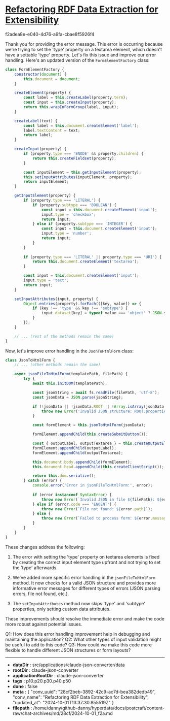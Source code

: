 # [Refactoring RDF Data Extraction for Extensibility](https://claude.ai/chat/28cf2beb-3892-42c9-ac7d-bea382dedb49)

f2adea8e-e040-4d76-a9fa-cbae8f5926f4

 Thank you for providing the error message. This error is occurring because we're trying to set the 'type' property on a textarea element, which doesn't have a settable 'type' property. Let's fix this issue and improve our error handling. Here's an updated version of the `FormElementFactory` class:

```javascript
class FormElementFactory {
    constructor(document) {
        this.document = document;
    }

    createElement(property) {
        const label = this.createLabel(property.term);
        const input = this.createInput(property);
        return this.wrapInFormGroup(label, input);
    }

    createLabel(text) {
        const label = this.document.createElement('label');
        label.textContent = text;
        return label;
    }

    createInput(property) {
        if (property.type === 'BNODE' && property.children) {
            return this.createFieldset(property);
        }

        const inputElement = this.getInputElement(property);
        this.setInputAttributes(inputElement, property);
        return inputElement;
    }

    getInputElement(property) {
        if (property.type === 'LITERAL') {
            if (property.subtype === 'BOOLEAN') {
                const input = this.document.createElement('input');
                input.type = 'checkbox';
                return input;
            } else if (property.subtype === 'INTEGER') {
                const input = this.document.createElement('input');
                input.type = 'number';
                return input;
            }
        }
        
        if (property.type === 'LITERAL' || property.type === 'URI') {
            return this.document.createElement('textarea');
        }

        const input = this.document.createElement('input');
        input.type = 'text';
        return input;
    }

    setInputAttributes(input, property) {
        Object.entries(property).forEach(([key, value]) => {
            if (key !== 'type' && key !== 'subtype') {
                input.dataset[key] = typeof value === 'object' ? JSON.stringify(value) : value;
            }
        });
    }

    // ... (rest of the methods remain the same)
}
```

Now, let's improve error handling in the `JsonToHtmlForm` class:

```javascript
class JsonToHtmlForm {
    // ... (other methods remain the same)

    async jsonFileToHtmlForm(templatePath, filePath) {
        try {
            await this.initDOM(templatePath);

            const jsonString = await fs.readFile(filePath, 'utf-8');
            const jsonData = JSON.parse(jsonString);

            if (!jsonData || !jsonData.ROOT || !Array.isArray(jsonData.ROOT.properties)) {
                throw new Error('Invalid JSON structure: ROOT.properties array is missing');
            }

            const formElement = this.jsonToHtmlForm(jsonData);

            formElement.appendChild(this.createSubmitButton());

            const { outputLabel, outputTextarea } = this.createOutputElements();
            formElement.appendChild(outputLabel);
            formElement.appendChild(outputTextarea);

            this.document.body.appendChild(formElement);
            this.document.head.appendChild(this.createClientScript());

            return this.dom.serialize();
        } catch (error) {
            console.error('Error in jsonFileToHtmlForm:', error);
            
            if (error instanceof SyntaxError) {
                throw new Error(`Invalid JSON in file ${filePath}: ${error.message}`);
            } else if (error.code === 'ENOENT') {
                throw new Error(`File not found: ${error.path}`);
            } else {
                throw new Error(`Failed to process form: ${error.message}`);
            }
        }
    }
}
```

These changes address the following:

1. The error with setting the 'type' property on textarea elements is fixed by creating the correct input element type upfront and not trying to set the 'type' afterwards.

2. We've added more specific error handling in the `jsonFileToHtmlForm` method. It now checks for a valid JSON structure and provides more informative error messages for different types of errors (JSON parsing errors, file not found, etc.).

3. The `setInputAttributes` method now skips 'type' and 'subtype' properties, only setting custom data attributes.

These improvements should resolve the immediate error and make the code more robust against potential issues.

Q1: How does this error handling improvement help in debugging and maintaining the application?
Q2: What other types of input validation might be useful to add to this code?
Q3: How could we make this code more flexible to handle different JSON structures or form layouts?

---

* **dataDir** : src/applications/claude-json-converter/data
* **rootDir** : claude-json-converter
* **applicationRootDir** : claude-json-converter
* **tags** : p10.p20.p30.p40.p50
* **done** : false
* **meta** : {
  "conv_uuid": "28cf2beb-3892-42c9-ac7d-bea382dedb49",
  "conv_name": "Refactoring RDF Data Extraction for Extensibility",
  "updated_at": "2024-10-01T13:37:30.855519Z"
}
* **filepath** : /home/danny/github-danny/hyperdata/docs/postcraft/content-raw/chat-archives/md/28cf/2024-10-01_f2a.md